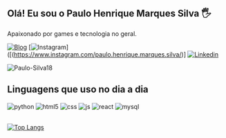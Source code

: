## Olá! Eu sou o Paulo Henrique Marques Silva 🖐️
Apaixonado por games e tecnologia no geral.

[![Blog](https://img.shields.io/website?label=myprofile.com&style=for-the-badge&url=https://raul-brasiel.github.io/My-profile//)](https://raul-brasiel.github.io/My-profile/)
[![Instagram](https://img.shields.io/badge/Instagram-E4405F?style=for-the-badge&logo=instagram&logoColor=white)]([(https://www.instagram.com/paulo.henrique.marques.silva/)]
[![Linkedin](https://img.shields.io/badge/LinkedIn-0077B5?style=for-the-badge&logo=linkedin&logoColor=white)](www.linkedin.com/in/paulo-henrique-marques-silva-00663529b)

![Paulo-Silva18](https://github-readme-stats.vercel.app/api?username=Paulo-Silva18&show=reviews,discussions_started,discussions_answered,prs_merged,prs_merged_percentage)

## Linguagens que uso no dia a dia

<div style="display: inline_block">
  <img align="center" alt="python" src="https://img.shields.io/badge/Python-14354C?style=for-the-badge&logo=python&logoColor=white" />
  <img align="center" alt="html5" src="https://img.shields.io/badge/HTML5-E34F26?style=for-the-badge&logo=html5&logoColor=white" />
  <img align="center" alt="css" src="https://img.shields.io/badge/CSS3-1572B6?style=for-the-badge&logo=css3&logoColor=white" />
  <img align="center" alt="js" src="https://img.shields.io/badge/JavaScript-F7DF1E?style=for-the-badge&logo=javascript&logoColor=black" />
  <img align="center" alt="react" src="https://img.shields.io/badge/React-20232A?style=for-the-badge&logo=react&logoColor=61DAFB" />
  <img align="center" alt="mysql" src="https://img.shields.io/badge/MySQL-005C84?style=for-the-badge&logo=mysql&logoColor=white" />
</div><br/>

[![Top Langs](https://github-readme-stats.vercel.app/api/top-langs/?username=Paulo-Silva18)](https://github.com/Paulo-Silva18/github-readme-stats)
